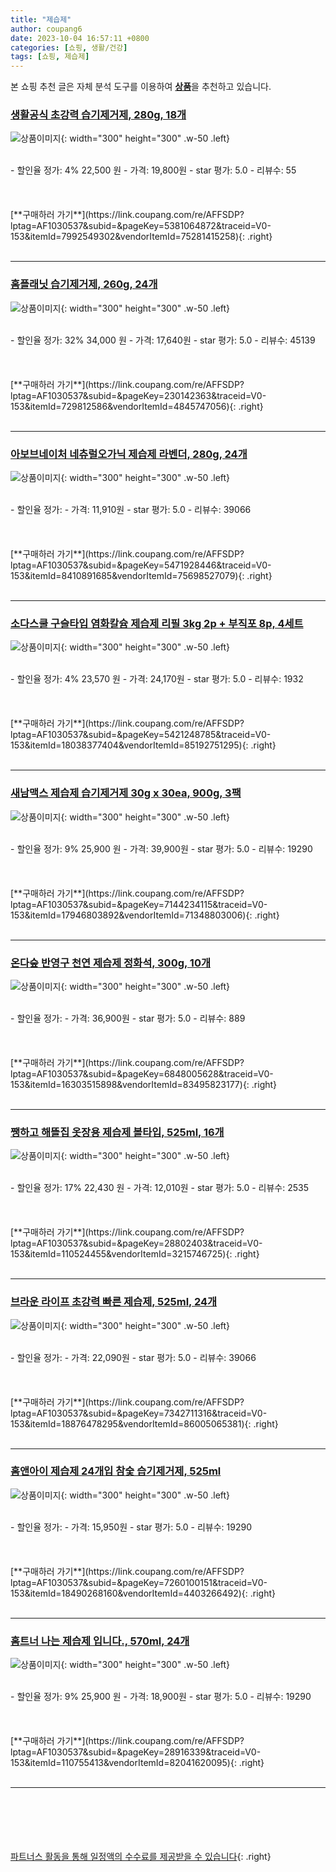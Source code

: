 ```yaml
---
title: "제습제"
author: coupang6
date: 2023-10-04 16:57:11 +0800
categories: [쇼핑, 생활/건강]
tags: [쇼핑, 제습제]
---
```


본 쇼핑 추천 글은 자체 분석 도구를 이용하여 [**상품**](https://link.coupang.com/a/bao1ui)을 추천하고 있습니다.

### [생활공식 초강력 습기제거제, 280g, 18개](https://link.coupang.com/re/AFFSDP?lptag=AF1030537&subid=&pageKey=5381064872&traceid=V0-153&itemId=7992549302&vendorItemId=75281415258)

![상품이미지](https://thumbnail7.coupangcdn.com/thumbnails/remote/230x230ex/image/rs_quotation_api/xbefznxa/ca9d3921b2434fe58643bb8316cba8c9.jpg){: width="300" height="300" .w-50 .left}


<br>
- 할인율 정가: 4%  22,500   원
- 가격: 19,800원
- star 평가: 5.0
- 리뷰수: 55
<br>
<br>
<br>
<br>
[**구매하러 가기**](https://link.coupang.com/re/AFFSDP?lptag=AF1030537&subid=&pageKey=5381064872&traceid=V0-153&itemId=7992549302&vendorItemId=75281415258){: .right}
<br>
<br>

---

### [홈플래닛 습기제거제, 260g, 24개](https://link.coupang.com/re/AFFSDP?lptag=AF1030537&subid=&pageKey=230142363&traceid=V0-153&itemId=729812586&vendorItemId=4845747056)

![상품이미지](https://thumbnail7.coupangcdn.com/thumbnails/remote/230x230ex/image/retail/images/2284724206852073-d40ff560-5435-479e-8834-a6b6e5b4806a.jpg){: width="300" height="300" .w-50 .left}


<br>
- 할인율 정가: 32%  34,000   원
- 가격: 17,640원
- star 평가: 5.0
- 리뷰수: 45139
<br>
<br>
<br>
<br>
[**구매하러 가기**](https://link.coupang.com/re/AFFSDP?lptag=AF1030537&subid=&pageKey=230142363&traceid=V0-153&itemId=729812586&vendorItemId=4845747056){: .right}
<br>
<br>

---

### [아보브네이처 네츄럴오가닉 제습제 라벤더, 280g, 24개](https://link.coupang.com/re/AFFSDP?lptag=AF1030537&subid=&pageKey=5471928446&traceid=V0-153&itemId=8410891685&vendorItemId=75698527079)

![상품이미지](https://thumbnail8.coupangcdn.com/thumbnails/remote/230x230ex/image/retail/images/2592251413814785-883c080b-3f41-4bcb-8c0c-ecfbe1b0687c.jpg){: width="300" height="300" .w-50 .left}


<br>
- 할인율 정가: 
- 가격: 11,910원
- star 평가: 5.0
- 리뷰수: 39066
<br>
<br>
<br>
<br>
[**구매하러 가기**](https://link.coupang.com/re/AFFSDP?lptag=AF1030537&subid=&pageKey=5471928446&traceid=V0-153&itemId=8410891685&vendorItemId=75698527079){: .right}
<br>
<br>

---

### [소다스쿨 구슬타입 염화칼슘 제습제 리필 3kg 2p + 부직포 8p, 4세트](https://link.coupang.com/re/AFFSDP?lptag=AF1030537&subid=&pageKey=5421248785&traceid=V0-153&itemId=18038377404&vendorItemId=85192751295)

![상품이미지](https://thumbnail7.coupangcdn.com/thumbnails/remote/230x230ex/image/retail/images/c5248288-e71f-409f-8f20-c08955e853e79159787572111772701.png){: width="300" height="300" .w-50 .left}


<br>
- 할인율 정가: 4%  23,570   원
- 가격: 24,170원
- star 평가: 5.0
- 리뷰수: 1932
<br>
<br>
<br>
<br>
[**구매하러 가기**](https://link.coupang.com/re/AFFSDP?lptag=AF1030537&subid=&pageKey=5421248785&traceid=V0-153&itemId=18038377404&vendorItemId=85192751295){: .right}
<br>
<br>

---

### [새남맥스 제습제 습기제거제 30g x 30ea, 900g, 3팩](https://link.coupang.com/re/AFFSDP?lptag=AF1030537&subid=&pageKey=7144234115&traceid=V0-153&itemId=17946803892&vendorItemId=71348803006)

![상품이미지](https://thumbnail8.coupangcdn.com/thumbnails/remote/230x230ex/image/vendor_inventory/b139/f493517241d115a19bf7af6bff2b5310c890ae2a1d74fcd3680d4eef23c7.jpg){: width="300" height="300" .w-50 .left}


<br>
- 할인율 정가: 9%  25,900   원
- 가격: 39,900원
- star 평가: 5.0
- 리뷰수: 19290
<br>
<br>
<br>
<br>
[**구매하러 가기**](https://link.coupang.com/re/AFFSDP?lptag=AF1030537&subid=&pageKey=7144234115&traceid=V0-153&itemId=17946803892&vendorItemId=71348803006){: .right}
<br>
<br>

---

### [온다숲 반영구 천연 제습제 정화석, 300g, 10개](https://link.coupang.com/re/AFFSDP?lptag=AF1030537&subid=&pageKey=6848005628&traceid=V0-153&itemId=16303515898&vendorItemId=83495823177)

![상품이미지](https://thumbnail8.coupangcdn.com/thumbnails/remote/230x230ex/image/vendor_inventory/e63b/a428b9bd767d60e0c8cb5c01881224ea9dbdc623f588294dd9188dab998c.jpg){: width="300" height="300" .w-50 .left}


<br>
- 할인율 정가: 
- 가격: 36,900원
- star 평가: 5.0
- 리뷰수: 889
<br>
<br>
<br>
<br>
[**구매하러 가기**](https://link.coupang.com/re/AFFSDP?lptag=AF1030537&subid=&pageKey=6848005628&traceid=V0-153&itemId=16303515898&vendorItemId=83495823177){: .right}
<br>
<br>

---

### [쨍하고 해뜰집 옷장용 제습제 볼타입, 525ml, 16개](https://link.coupang.com/re/AFFSDP?lptag=AF1030537&subid=&pageKey=28802403&traceid=V0-153&itemId=110524455&vendorItemId=3215746725)

![상품이미지](https://thumbnail8.coupangcdn.com/thumbnails/remote/230x230ex/image/product/image/vendoritem/2019/06/27/3215746725/42102c87-5bde-426f-a418-eb0c9a758bc1.jpg){: width="300" height="300" .w-50 .left}


<br>
- 할인율 정가: 17%  22,430   원
- 가격: 12,010원
- star 평가: 5.0
- 리뷰수: 2535
<br>
<br>
<br>
<br>
[**구매하러 가기**](https://link.coupang.com/re/AFFSDP?lptag=AF1030537&subid=&pageKey=28802403&traceid=V0-153&itemId=110524455&vendorItemId=3215746725){: .right}
<br>
<br>

---

### [브라운 라이프 초강력 빠른 제습제, 525ml, 24개](https://link.coupang.com/re/AFFSDP?lptag=AF1030537&subid=&pageKey=7342711316&traceid=V0-153&itemId=18876478295&vendorItemId=86005065381)

![상품이미지](https://thumbnail10.coupangcdn.com/thumbnails/remote/230x230ex/image/retail/images/2023/05/18/15/7/a1f0ef31-7344-4470-a5e1-e4a89ae0af48.jpg){: width="300" height="300" .w-50 .left}


<br>
- 할인율 정가: 
- 가격: 22,090원
- star 평가: 5.0
- 리뷰수: 39066
<br>
<br>
<br>
<br>
[**구매하러 가기**](https://link.coupang.com/re/AFFSDP?lptag=AF1030537&subid=&pageKey=7342711316&traceid=V0-153&itemId=18876478295&vendorItemId=86005065381){: .right}
<br>
<br>

---

### [홈앤아이 제습제 24개입 참숯 습기제거제, 525ml](https://link.coupang.com/re/AFFSDP?lptag=AF1030537&subid=&pageKey=7260100151&traceid=V0-153&itemId=18490268160&vendorItemId=4403266492)

![상품이미지](https://thumbnail8.coupangcdn.com/thumbnails/remote/230x230ex/image/vendor_inventory/a424/aea34b281f5636b55dc8e1c3573e63efdce95eecbf1124e78d0595df73ff.jpg){: width="300" height="300" .w-50 .left}


<br>
- 할인율 정가: 
- 가격: 15,950원
- star 평가: 5.0
- 리뷰수: 19290
<br>
<br>
<br>
<br>
[**구매하러 가기**](https://link.coupang.com/re/AFFSDP?lptag=AF1030537&subid=&pageKey=7260100151&traceid=V0-153&itemId=18490268160&vendorItemId=4403266492){: .right}
<br>
<br>

---

### [홈트너 나는 제습제 입니다., 570ml, 24개](https://link.coupang.com/re/AFFSDP?lptag=AF1030537&subid=&pageKey=28916339&traceid=V0-153&itemId=110755413&vendorItemId=82041620095)

![상품이미지](https://thumbnail8.coupangcdn.com/thumbnails/remote/230x230ex/image/vendor_inventory/54d5/164410a0092edffb8cf8e0c6e4bfb7f84842d62e9885e74f1e5bd54cef28.jpg){: width="300" height="300" .w-50 .left}


<br>
- 할인율 정가: 9%  25,900   원
- 가격: 18,900원
- star 평가: 5.0
- 리뷰수: 19290
<br>
<br>
<br>
<br>
[**구매하러 가기**](https://link.coupang.com/re/AFFSDP?lptag=AF1030537&subid=&pageKey=28916339&traceid=V0-153&itemId=110755413&vendorItemId=82041620095){: .right}
<br>
<br>

---
<br><br><br><br><br> [파트너스 활동을 통해 일정액의 수수료를 제공받을 수 있습니다](https://link.coupang.com/a/bao1ui){: .right}